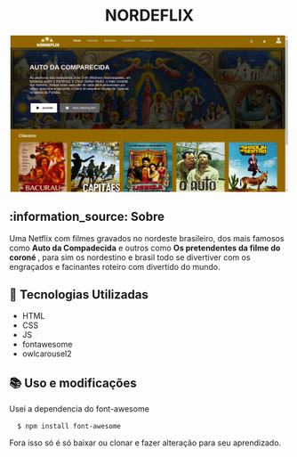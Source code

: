 <h1 align="center">NORDEFLIX</h1>
<p align="center">
<img src='img/02⁄25⁄2119-02-19.png' width="500px"></img>
</p>

<h2> :information_source: Sobre</h2>

 Uma Netflix com filmes gravados no nordeste brasileiro, dos mais famosos 
 como <b>Auto da Compadecida</b> e outros como <b>Os pretendentes da filme do coroné </b>, para sim os nordestino e brasil todo se divertiver com os engraçados e facinantes roteiro com divertido do mundo.

 
 
 
## :rocket: Tecnologias Utilizadas 
  - HTML
  - CSS
  - JS
  - fontawesome
  - owlcarousel2

## :books: Uso e modificações
Usei a dependencia do font-awesome
```
  $ npm install font-awesome
```
 Fora isso só é só baixar ou clonar e fazer alteração para seu aprendizado.
 
